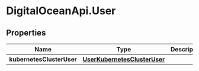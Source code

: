 # DigitalOceanApi.User

## Properties
Name | Type | Description | Notes
------------ | ------------- | ------------- | -------------
**kubernetesClusterUser** | [**UserKubernetesClusterUser**](UserKubernetesClusterUser.md) |  | [optional] 
